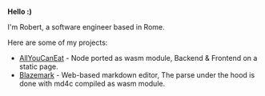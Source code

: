 <b>Hello :)</b>

I'm Robert, a software engineer based in Rome.

Here are some of my projects:

- [AllYouCanEat](https://allyoucaneat.robeert.com/blazemark/) - Node ported as wasm module, Backend & Frontend on a static page.
- [Blazemark](https://robeert.com) - Web-based markdown editor, The parse under the hood is done with md4c compiled as wasm module.
